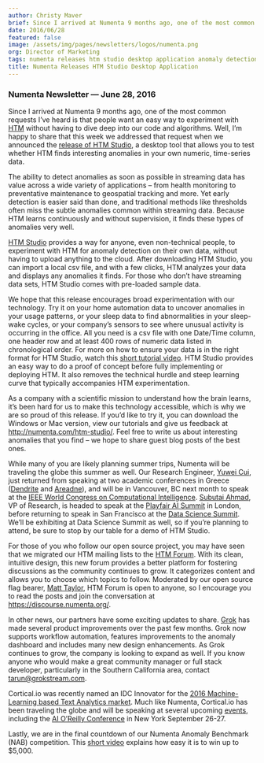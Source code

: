 ```yaml
---
author: Christy Maver
brief: Since I arrived at Numenta 9 months ago, one of the most common requests I’ve heard is that people want an easy way to experiment with HTM without having to dive deep into our code and algorithms
date: 2016/06/28
featured: false
image: /assets/img/pages/newsletters/logos/numenta.png
org: Director of Marketing
tags: numenta releases htm studio desktop application anomaly detection htm school nupic
title: Numenta Releases HTM Studio Desktop Application
---
```


### Numenta Newsletter &mdash; June 28, 2016

Since I arrived at Numenta 9 months ago, one of the most common requests I’ve
heard is that people want an easy way to experiment with [HTM][1] without having
to dive deep into our code and algorithms. Well, I’m happy to share that this
week we addressed that request when we announced the [release of HTM Studio][2],
a desktop tool that allows you to test whether HTM finds interesting anomalies
in your own numeric, time-series data.

The ability to detect anomalies as soon as possible in streaming data has value
across a wide variety of applications – from health monitoring to preventative
maintenance to geospatial tracking and more. Yet early detection is easier said
than done, and traditional methods like thresholds often miss the subtle
anomalies common within streaming data. Because HTM learns continuously and
without supervision, it finds these types of anomalies very well.

[HTM Studio][3] provides a way for anyone, even non-technical people, to
experiment with HTM for anomaly detection on their own data, without having to
upload anything to the cloud. After downloading HTM Studio, you can import a
local csv file, and with a few clicks, HTM analyzes your data and displays any
anomalies it finds.  For those who don’t have streaming data sets, HTM Studio
comes with pre-loaded sample data.

We hope that this release encourages broad experimentation with our technology.
Try it on your home automation data to uncover anomalies in your usage patterns,
or your sleep data to find abnormalities in your sleep-wake cycles, or your
company’s sensors to see where unusual activity is occurring in the office. All
you need is a csv file with one Date/Time column, one header row and at least
400 rows of numeric data listed in chronological order.  For more on how to
ensure your data is in the right format for HTM Studio, watch this
[short tutorial video][4].  HTM Studio provides an easy way to do a proof of
concept before fully implementing or deploying HTM. It also removes the
technical hurdle and steep learning curve that typically accompanies HTM
experimentation.

As a company with a scientific mission to understand how the brain learns, it’s
been hard for us to make this technology accessible, which is why we are so
proud of this release. If you’d like to try it, you can download the Windows or
Mac version, view our tutorials and give us feedback at
http://numenta.com/htm-studio/.  Feel free to write us about interesting
anomalies that you find – we hope to share guest blog posts of the best ones.

While many of you are likely planning summer trips, Numenta will be traveling
the globe this summer as well.  Our Research Engineer, [Yuwei Cui][5], just
returned from speaking at two academic conferences in Greece ([Dendrite][6] and
[Areadne][7]), and will be in Vancouver, BC next month to speak at the
[IEEE World Congress on Computational Intelligence][8]. [Subutai Ahmad][9], VP
of Research, is headed to speak at the [Playfair AI Summit][10] in London, before
returning to speak in San Francisco at the [Data Science Summit][11].  We’ll be
exhibiting at Data Science Summit as well, so if you’re planning to attend, be
sure to stop by our table for a demo of HTM Studio.

For those of you who follow our open source project, you may have seen that we
migrated our HTM mailing lists to the [HTM Forum][12].  With its clean,
intuitive design, this new forum provides a better platform for fostering
discussions as the community continues to grow. It categorizes content and
allows you to choose which topics to follow. Moderated by our open source flag
bearer, [Matt Taylor][13], HTM Forum is open to anyone, so I encourage you to
read the posts and join the conversation at https://discourse.numenta.org/.

In other news, our partners have some exciting updates to share. [Grok][14] has
made several product improvements over the past few months. Grok now supports
workflow automation, features improvements to the anomaly dashboard and includes
many new design enhancements.  As Grok continues to grow, the company is looking
to expand as well.  If you know anyone who would make a great community manager
or full stack developer, particularly in the Southern California area, contact
[tarun@grokstream.com][15].  

Cortical.io was recently named an IDC Innovator for the
[2016 Machine-Learning based Text Analytics market][16]. Much like Numenta,
Cortical.io has been traveling the globe and will be speaking at several
upcoming [events][17], including the [AI O’Reilly Conference][18] in New York
September 26-27.

Lastly, we are in the final countdown of our Numenta Anomaly Benchmark (NAB)
competition. This [short video][19] explains how easy it is to win up to $5,000.

[1]: http://numenta.com/#technology
[2]: http://www.businesswire.com/news/home/20160627005453/en/Numenta-Releases-HTM-Studio
[3]: http://numenta.com/htm-studio/
[4]: http://youtu.be/f80ewxLvgks
[5]: mailto:ycui@numenta.com
[6]: http://numenta.com/events/dendritic-anatomy-molecules-and-function-heraklion-crete.html
[7]: http://numenta.com/events/areadne-2016-research-in-encoding-and-decoding-of-neural-ensembles.html
[8]: http://numenta.com/events/ieee-wcci-2016.html
[9]: mailto:sahmad@numenta.com
[10]: http://numenta.com/events/the-playfair-ai-summit-2016.html
[11]: http://numenta.com/events/data-science-summit.html
[12]: https://discourse.numenta.org/
[13]: mailto:matt@numenta.org
[14]: http://www.grokstream.com/
[15]: mailto:tarun@grokstream.com
[16]: http://www.cortical.io/news.html#lead_1
[17]: http://www.cortical.io/company/events/
[18]: http://conferences.oreilly.com/artificial-intelligence/ai-deep-learning-bots-ny/public/content/about
[19]: https://youtu.be/Wdr_s9Bdi3I
